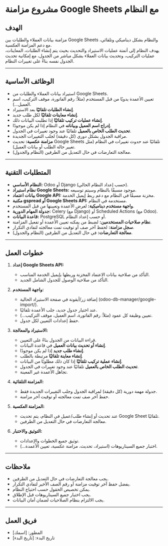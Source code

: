 # مشروع مزامنة Google Sheets مع النظام

## الهدف

مزامنة بيانات العملاء والطلبات بين Google Sheets والنظام بشكل ديناميكي وتلقائي، مع دعم المزامنة العكسية.  
يهدف النظام إلى أتمتة عمليات الاستيراد والتحديث بحيث يتم إنشاء الطلبات، المعاينات، عمليات التركيب، وتحديث بيانات العملاء بشكل مباشر من الجدول، مع إمكانية تحديث الجدول نفسه بناءً على تغييرات النظام.

---

## الوظائف الأساسية

- استيراد بيانات العملاء والطلبات من Google Sheets.
- تعيين الأعمدة يدويًا من قبل المستخدم (مثلاً: رقم الفاتورة، موقف التركيب، اسم العميل...).
- **إنشاء الطلبات تلقائيًا** بعد الاستيراد.
- **إنشاء معاينات تلقائيًا** لكل طلب جديد.
- **إنشاء عمليات تركيب تلقائيًا** إذا تطلبت البيانات ذلك.
- **إدراج اسم العميل وبياناته** في النظام إذا لم يكن موجودًا.
- **تحديث الطلب الخاص بالعميل** تلقائيًا عند وجود تغييرات في الجدول.
- مراقبة الجدول بشكل دوري (كل دقيقة) لجلب التغييرات الجديدة.
- **مزامنة عكسية:** تحديث Google Sheets تلقائيًا عند حدوث تغييرات في النظام (مثل تغيير حالة الطلب أو بيانات العميل).
- معالجة التعارضات في حال التعديل من الطرفين (النظام والجدول).

---

## المتطلبات التقنية

- **النظام الأساسي:** Odoo أو Django (حسب إعداد النظام الحالي).
- **نظام استيراد Google Sheets:** موجود مسبقًا بالنظام وسيتم توسيعه.
- **بيانات اعتماد Google API:** مخزنة مسبقًا في النظام مع دعم ربط إيميل الخدمة.
- **مكتبة gspread أو Google Sheets API:** مستخدمة في النظام.
- **واجهة مستخدم ديناميكية:** لعرض الأعمدة وتعيينها من قبل المستخدم.
- **جدولة المهام الدورية:** Celery (مع Django) أو Scheduled Actions (مع Odoo).
- **قاعدة البيانات:** PostgreSQL أو حسب إعداد النظام.
- **نظام صلاحيات المستخدمين:** لضبط من يمكنه تعيين الأعمدة أو تفعيل المزامنة.
- **سجل مزامنة:** لحفظ آخر صف أو توقيت تمت معالجته لتفادي التكرار.
- **معالجة التعارضات:** في حال التعديل من الطرفين (النظام والجدول).

---

## خطوات العمل

1. **إعداد Google Sheets API:**
   - التأكد من صلاحية بيانات الاعتماد المخزنة وربطها بإيميل الخدمة المناسب.
   - التأكد من صلاحية الوصول للجدول الشامل الجديد.

2. **واجهة المستخدم:**
   - إضافة زر/أيقونة في صفحة الاستيراد الحالية (odoo-db-manager/google-import/).
   - عند اختيار جدول جديد، جلب الأعمدة تلقائيًا.
   - تعيين وظيفة كل عمود (مثلاً: رقم الفاتورة، اسم العميل، موقف التركيب...).
   - حفظ إعدادات التعيين لكل جدول.

3. **الاستيراد والمعالجة:**
   - قراءة البيانات من الجدول بناءً على التعيين.
   - **إنشاء أو تحديث بيانات العميل** في قاعدة البيانات.
   - **إنشاء طلب جديد** إذا لم يكن موجودًا.
   - **إنشاء معاينة تلقائيًا** مرتبطة بالطلب.
   - **إنشاء عملية تركيب تلقائيًا** إذا كان ذلك مطلوبًا من البيانات.
   - **تحديث الطلب الخاص بالعميل** تلقائيًا عند وجود تغييرات في الجدول.
   - تجاهل الأعمدة غير المعينة.

4. **المزامنة التلقائية:**
   - جدولة مهمة دورية (كل دقيقة) لمراقبة الجدول وجلب التغييرات الجديدة فقط.
   - حفظ آخر صف تمت معالجته أو توقيت آخر مزامنة.

5. **المزامنة العكسية:**
   - عند تحديث أو إنشاء طلب/عميل في النظام، يتم تحديث Google Sheet تلقائيًا.
   - معالجة التعارضات في حال التعديل من الطرفين.

6. **التوثيق والاختبار:**
   - توثيق جميع الخطوات والإعدادات.
   - اختبار جميع السيناريوهات (استيراد، تحديث، مزامنة عكسية، تعيين الأعمدة...).

---

## ملاحظات

- يجب معالجة التعارضات في حال التعديل من الطرفين.
- يفضل حفظ آخر توقيت مزامنة أو رقم الصف الأخير لتفادي التكرار.
- يمكن تخصيص الحقول حسب احتياج النظام.
- يجب اختبار جميع السيناريوهات قبل الإطلاق.
- يجب الالتزام بنظام الصلاحيات لضمان أمان البيانات.

---

## فريق العمل

- المطور: [اسمك]
- تاريخ البدء: [تاريخ البدء]